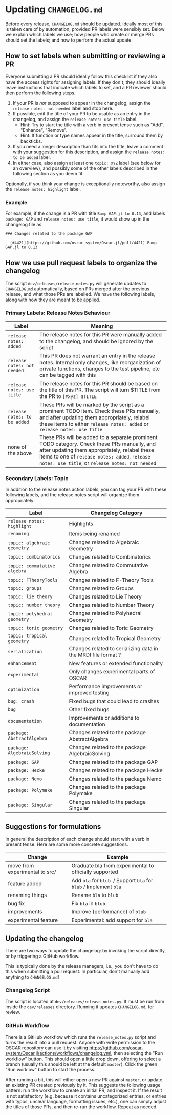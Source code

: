 # Updating `CHANGELOG.md`

Before every release, `CHANGELOG.md` should be updated. Ideally most of this is taken care of
by automation, provided PR labels were sensibly set. Below we explain which
labels we use; how people who create or merge PRs should set the labels; and how to
perform the actual update.

## How to set labels when submitting or reviewing a PR

Everyone submitting a PR should ideally follow this checklist if they also have the access
rights for assigning labels. If they don't, they should ideally leave instructions that
indicate which labels to set, and a PR reviewer should then perform the following steps.

1. If your PR is *not* supposed to appear in the changelog, assign the `release notes: not needed` label and stop here.
2. If possible, edit the title of your PR to be usable as an entry in the changelog, and assign the `release notes: use title` label.
   - Hint: Try to start the title with a verb in present tense such as "Add", "Enhance", "Remove".
   - Hint: If function or type names appear in the title, surround them by backticks.
3. If you need a longer description than fits into the title, leave a comment with your suggestion
   for this description, and assign the `release notes: to be added` label.
4. In either case, also assign at least one `topic: XYZ` label (see below for an overview),
   and possibly some of the other labels described in the following section as you deem fit.

Optionally, if you think your change is exceptionally noteworthy, also assign the
`release notes: highlight` label.

### Example

For example, if the change is a PR with title `Bump GAP.jl to 0.13`, and labels `package: GAP` and
`release notes: use title`, it would show up in the changelog file as

    ### Changes related to the package GAP

    - [#4421](https://github.com/oscar-system/Oscar.jl/pull/4421) Bump GAP.jl to 0.13


## How we use pull request labels to organize the changelog

The script `dev/releases/release_notes.py` will generate updates to `CHANGELOG.md`
automatically, based on PRs merged after the previous release, and what those PRs are
labelled. We have the following labels, along with how they are meant to be applied.

### Primary Labels: Release Notes Behaviour

| Label | Meaning |
|-------|---------|
| `release notes: added`        | The release notes for this PR were manually added to the changelog, and should be ignored by the script |
| `release notes: not needed`   | This PR does not warrant an entry in the release notes. Internal only changes, like reorganization of private functions, changes to the test pipeline, etc can be tagged with this |
| `release notes: use title`    | The release notes for this PR should be based on the title of this PR. The script will turn $TITLE from the PR to `[#xyz] $TITLE` |
| `release notes: to be added`  | These PRs will be marked by the script as a prominent TODO item. Check these PRs manually, and after updating them appropriately, relabel these items to either `release notes: added` or `release notes: use title` |
| none of the above             | These PRs will be added to a separate prominent TODO category. Check these PRs manually, and after updating them appropriately, relabel these items to one of `release notes: added`, `release notes: use title`, or `release notes: not needed` |

### Secondary Labels: Topic

In addition to the release notes action labels, you can tag your PR with these following
labels, and the release notes script will organize them appropriately:

| Label                         | Changelog Category |
|-------------------------------|--------------------|
| `release notes: highlight`    | Highlights |
| `renaming`                    | Items being renamed |
| `topic: algebraic geometry`   | Changes related to Algebraic Geometry |
| `topic: combinatorics`        | Changes related to Combinatorics |
| `topic: commutative algebra`  | Changes related to Commutative Algebra |
| `topic: FTheoryTools`         | Changes related to F-Theory Tools |
| `topic: groups`               | Changes related to Groups |
| `topic: lie theory`           | Changes related to Lie Theory |
| `topic: number theory`        | Changes related to Number Theory |
| `topic: polyhedral geometry`  | Changes related to Polyhedral Geometry |
| `topic: toric geometry `      | Changes related to Toric Geometry |
| `topic: tropical geometry`    | Changes related to Tropical Geometry |
| `serialization`               | Changes related to serializing data in the MRDI file format ? |
| `enhancement`                 | New features or extended functionality |
| `experimental`                | Only changes experimental parts of OSCAR |
| `optimization`                | Performance improvements or improved testing |
| `bug: crash`                  | Fixed bugs that could lead to crashes |
| `bug`                         | Other fixed bugs |
| `documentation`               | Improvements or additions to documentation |
| `package: AbstractAlgebra`    | Changes related to the package AbstractAlgebra |
| `package: AlgebraicSolving`   | Changes related to the package AlgebraicSolving |
| `package: GAP`                | Changes related to the package GAP |
| `package: Hecke`              | Changes related to the package Hecke |
| `package: Nemo`               | Changes related to the package Nemo |
| `package: Polymake`           | Changes related to the package Polymake |
| `package: Singular`           | Changes related to the package Singular |

## Suggestions for formulations

In general the description of each change should start with a verb in present
tense. Here are some more concrete suggestions.

| Change                        | Example |
|-------------------------------|--------------------|
| move from experimental to src/ | Graduate bla from experimental to officially supported |
| feature added                 | Add `bla` for `blub `/ Support `bla` for `blub` / Implement `bla`
| renaming things               | Rename `bla` to `blub`
| bug fix                       | Fix `bla` in `blub`
| improvements                  | Improve (performance) of `blub`
| experimental feature          | Experimental: add support for `bla`

## Updating the changelog

There are two ways to update the changelog: by invoking the script directly, or by triggering
a GitHub workflow.

This is typically done by the release managers, i.e., you don't have to do this when
submitting a pull request. In particular, don't manually add anything to `CHANGELOG.md`!

### Changelog Script

The script is located at `dev/releases/release_notes.py`. It must be run from
inside the `dev/releases` directory. Running it updates `CHANGELOG.md`, for review.

### GitHub Workflow

There is a GitHub workflow which runs the `release_notes.py` script and turns the result
into a pull request. Anyone with write permission to the OSCAR repository can use it by
visiting <https://github.com/oscar-system/Oscar.jl/actions/workflows/changelog.yml>, then
selecting the "Run workflow" button. This should open a little drop down, offering to
select a branch (usually this should be left at the default `master`). Click the green
"Run worklow" button to start the process.

After running a bit, this will either open a new PR against `master`, or update an
existing PR created previously by it. This suggests the following usage pattern: run the
workflow to create an initial PR, and inspect it. If the result is not satisfactory (e.g.
because it contains uncategorized entries, or entries with typos, unclear language,
formatting issues, etc.), one can simply adjust the titles of those PRs, and then re-run
the workflow. Repeat as needed.
